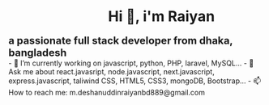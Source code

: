 <h1 style="text-align: center; margin-left:100px;">Hi 👋, i'm Raiyan</h1>
<b style="text-align: center; font-size:20px; margin-left:100px:">a passionate full stack developer from dhaka, bangladesh</b>
<br>
- 🔭 I’m currently working on javascript, python, PHP, laravel, MySQL...
- 💬 Ask me about react.javasript, node.javascript, next.javascript, express.javascript, taliwind CSS, HTML5, CSS3, mongoDB, Bootstrap...
- 📫 How to reach me: m.deshanuddinraiyanbd889@gmail.com

